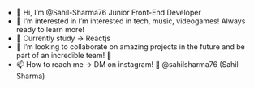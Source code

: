 - 👋 Hi, I’m @Sahil-Sharma76 Junior Front-End Developer 
- 👀 I’m interested in I’m interested in tech, music, videogames! Always ready to learn more!
- 🌱 Currently study -> Reactjs
- 💞️  I’m looking to collaborate on amazing projects in the future and be part of an incredible team! 👏
- 📫 How to reach me -> DM on instagram! 💌 @sahilsharma76 (Sahil Sharma)

<!---
Sahil-Sharma76/Sahil-Sharma76 is a ✨ special ✨ repository because its `README.md` (this file) appears on your GitHub profile.
You can click the Preview link to take a look at your changes.
--->
